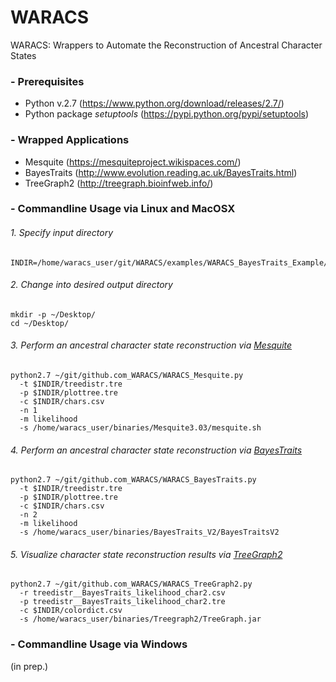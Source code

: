 # WARACS
WARACS: Wrappers to Automate the Reconstruction of Ancestral Character States

### - Prerequisites
* Python v.2.7 (https://www.python.org/download/releases/2.7/)
* Python package *setuptools* (https://pypi.python.org/pypi/setuptools)

### - Wrapped Applications
* Mesquite (https://mesquiteproject.wikispaces.com/)
* BayesTraits (http://www.evolution.reading.ac.uk/BayesTraits.html)
* TreeGraph2 (http://treegraph.bioinfweb.info/)

### - Commandline Usage via Linux and MacOSX
###### 1. Specify input directory
```
INDIR=/home/waracs_user/git/WARACS/examples/WARACS_BayesTraits_Example/01_input/
```
###### 2. Change into desired output directory
```
mkdir -p ~/Desktop/
cd ~/Desktop/
```
###### 3. Perform an ancestral character state reconstruction via [Mesquite](https://mesquiteproject.wikispaces.com/)
```
python2.7 ~/git/github.com_WARACS/WARACS_Mesquite.py
  -t $INDIR/treedistr.tre
  -p $INDIR/plottree.tre
  -c $INDIR/chars.csv
  -n 1
  -m likelihood
  -s /home/waracs_user/binaries/Mesquite3.03/mesquite.sh
```
###### 4. Perform an ancestral character state reconstruction via [BayesTraits](http://www.evolution.reading.ac.uk/BayesTraits.html)
```
python2.7 ~/git/github.com_WARACS/WARACS_BayesTraits.py
  -t $INDIR/treedistr.tre
  -p $INDIR/plottree.tre
  -c $INDIR/chars.csv
  -n 2
  -m likelihood
  -s /home/waracs_user/binaries/BayesTraits_V2/BayesTraitsV2
```
###### 5. Visualize character state reconstruction results via [TreeGraph2](http://treegraph.bioinfweb.info/)
```
python2.7 ~/git/github.com_WARACS/WARACS_TreeGraph2.py
  -r treedistr__BayesTraits_likelihood_char2.csv
  -p treedistr__BayesTraits_likelihood_char2.tre
  -c $INDIR/colordict.csv
  -s /home/waracs_user/binaries/Treegraph2/TreeGraph.jar
```
### - Commandline Usage via Windows
(in prep.)
